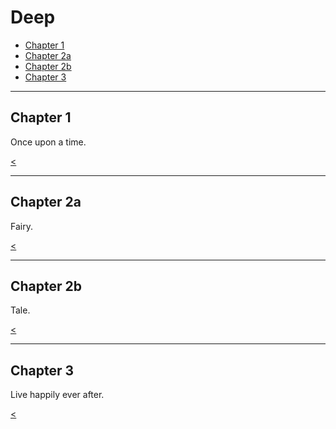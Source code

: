 # Deep

* [Chapter 1](#chapter-1)
* [Chapter 2a](#chapter-2a)
* [Chapter 2b](#chapter-2b)
* [Chapter 3](#chapter-3)

---

## Chapter 1

Once upon a time.

[<](#/)

---

## Chapter 2a

Fairy.

[<](#/)

----

## Chapter 2b

Tale.

[<](#/)

---

## Chapter 3

Live happily ever after.

[<](#/)